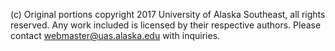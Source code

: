 (c) Original portions copyright 2017 University of Alaska Southeast, all rights reserved.
Any work included is licensed by their respective authors.
Please contact webmaster@uas.alaska.edu with inquiries.
